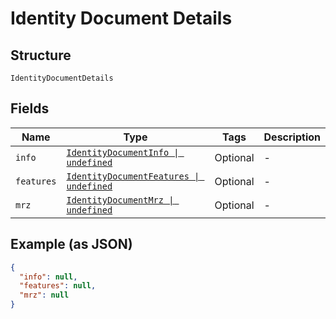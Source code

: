 
# Identity Document Details

## Structure

`IdentityDocumentDetails`

## Fields

| Name | Type | Tags | Description |
|  --- | --- | --- | --- |
| `info` | [`IdentityDocumentInfo \| undefined`](../../doc/models/identity-document-info.md) | Optional | - |
| `features` | [`IdentityDocumentFeatures \| undefined`](../../doc/models/identity-document-features.md) | Optional | - |
| `mrz` | [`IdentityDocumentMrz \| undefined`](../../doc/models/identity-document-mrz.md) | Optional | - |

## Example (as JSON)

```json
{
  "info": null,
  "features": null,
  "mrz": null
}
```

